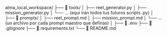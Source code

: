  alma_local_workspace/
 ├── 🧰 tools/
 │   ├── reel_generator.py
 │   ├── mission_generator.py
 │   └── ... (aquí irán todos tus futuros scripts .py)
 │
 ├── 🧠 prompts/
 │   ├── reel_prompt.md
 │   ├── mission_prompt.md
 │   └── ... (un archivo por cada prompt maestro que definas)
 │
 ├── 📄 .env
 ├── 📄 .gitignore
 ├── 📄 requirements.txt
 └── 📄 README.md